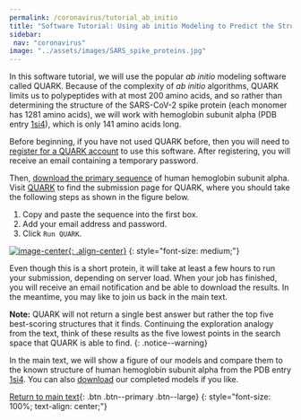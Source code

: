 ```yaml
---
permalink: /coronavirus/tutorial_ab_initio
title: "Software Tutorial: Using ab initio Modeling to Predict the Structure of Hemoglobin Subunit Alpha"
sidebar:
 nav: "coronavirus"
image: "../assets/images/SARS_spike_proteins.jpg"
---
```


In this software tutorial, we will use the popular *ab initio* modeling software called QUARK. Because of the complexity of *ab initio* algorithms, QUARK limits us to polypeptides with at most 200 amino acids, and so rather than determining the structure of the SARS-CoV-2 spike protein (each monomer has 1281 amino acids), we will work with hemoglobin subunit alpha (PDB entry [1si4](https://www.rcsb.org/structure/1sI4)), which is only 141 amino acids long.

Before beginning, if you have not used QUARK before, then you will need to <a href="https://zhanglab.ccmb.med.umich.edu/QUARK2/registration/" target="_blank">register for a QUARK account</a> to use this software. After registering, you will receive an email containing a temporary password.

Then, [download the primary sequence](../_pages/coronavirus/files/Human_Hemoglobin_subunit_alpha_Seq.txt) of human hemoglobin subunit alpha. Visit <a href="https://zhanglab.ccmb.med.umich.edu/QUARK2/" target="_blank">QUARK</a> to find the submission page for QUARK, where you should take the following steps as shown in the figure below.

1. Copy and paste the sequence into the first box.
2. Add your email address and password.
3. Click `Run QUARK`.

[![image-center](../assets/images/600px/QuarkTutorial.png){: .align-center}](../assets/images/QuarkTutorial.png)
{: style="font-size: medium;"}

Even though this is a short protein, it will take at least a few hours to run your submission, depending on server load. When your job has finished, you will receive an email notification and be able to download the results. In the meantime, you may like to join us back in the main text.

**Note:** QUARK will not return a single best answer but rather the top five best-scoring structures that it finds. Continuing the exploration analogy from the text, think of these results as the five lowest points in the search space that QUARK is able to find.
{: .notice--warning}

In the main text, we will show a figure of our models and compare them to the known structure of human hemoglobin subunit alpha from the PDB entry <a href="https://www.rcsb.org/structure/1sI4" target="_blank">1si4</a>. You can also <a href="../_pages/coronavirus/files/QUARK_Hemoglobin.tar.bz2" download>download</a> our completed models if you like.

[Return to main text](ab_initio#toward-a-faster-approach-for-protein-structure-prediction){: .btn .btn--primary .btn--large}
{: style="font-size: 100%; text-align: center;"}
